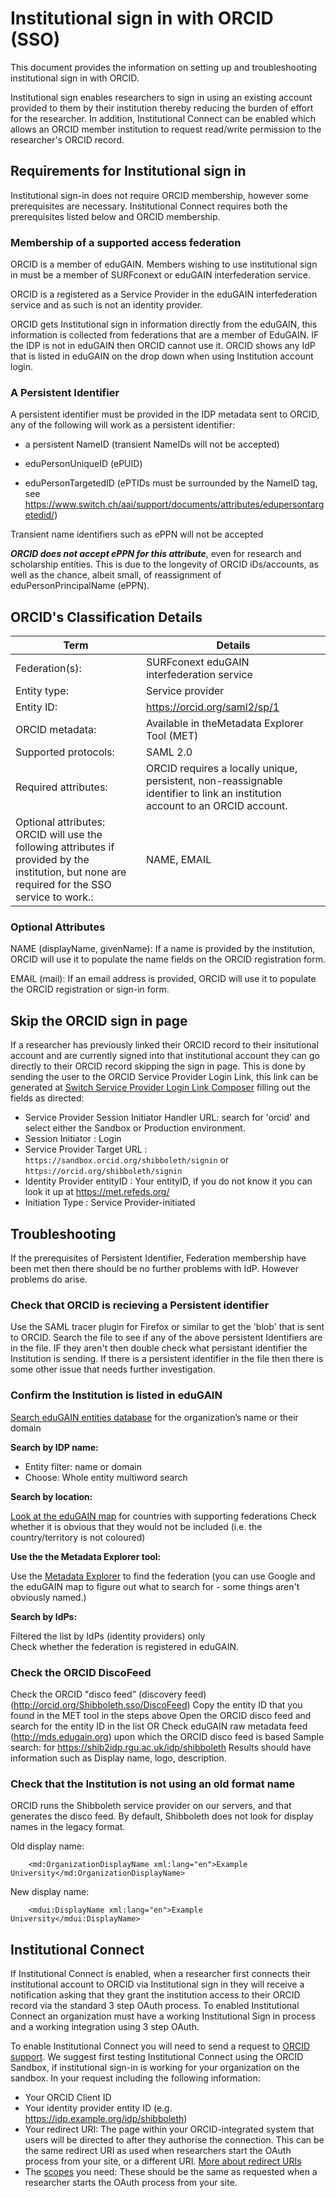 # Institutional sign in with ORCID (SSO)

This document provides the information on setting up and troubleshooting institutional sign in with ORCID.

Institutional sign enables researchers to sign in using an existing account provided to them by their institution thereby reducing the burden of effort for the researcher. In addition, Institutional Connect can be enabled which allows an ORCID member institution to request read/write permission to the researcher's ORCID record.


## Requirements for Institutional sign in

Institutional sign-in does not require ORCID membership, however some prerequisites are necessary. Institutional Connect requires both the prerequisites listed below and ORCID membership.

### Membership of a supported access federation

ORCID is a member of eduGAIN. Members wishing to use institutional sign in must be a member of SURFconext or eduGAIN interfederation service.

ORCID is a registered as a Service Provider in the eduGAIN interfederation service and as such is not an identity provider.

ORCID gets Institutional sign in information directly from the eduGAIN, this information is collected from federations that are a member of EduGAIN. IF the IDP is not in eduGAIN then ORCID cannot use it. ORCID shows any IdP that is listed in eduGAIN on the drop down when using Institution account login.

### A Persistent Identifier

A persistent identifier must be provided in the IDP metadata sent to ORCID, any of the following will work as a persistent identifier:

* a persistent NameID (transient NameIDs will not be accepted)

* eduPersonUniqueID (ePUID)

* eduPersonTargetedID (ePTIDs must be surrounded by the NameID tag, see https://www.switch.ch/aai/support/documents/attributes/edupersontargetedid/)

Transient name identifiers such as ePPN will not be accepted

***ORCID does not accept ePPN for this attribute***, even for research and scholarship entities. This is due to the longevity of ORCID iDs/accounts, as well as the chance, albeit small, of reassignment of eduPersonPrincipalName (ePPN).

## ORCID's  Classification Details

|Term | Details|
|---------------|------------------------------------------|
|Federation(s):|SURFconext eduGAIN interfederation service|
|Entity type:| Service provider
|Entity ID:| https://orcid.org/saml2/sp/1
|ORCID metadata:| Available in theMetadata Explorer Tool (MET)|
|Supported protocols:| SAML 2.0|
|Required attributes:| ORCID requires a locally unique, persistent, non-reassignable identifier to link an institution account to an ORCID account.|
|Optional attributes: ORCID will use the following attributes if provided by the institution, but none are required for the SSO service to work.:| NAME, EMAIL|


### Optional Attributes
NAME (displayName, givenName): If a name is provided by the institution, ORCID will use it to populate the name fields on the ORCID registration form.

EMAIL (mail): If an email address is provided, ORCID will use it to populate the ORCID registration or sign-in form.

## Skip the ORCID sign in page

If a researcher has previously linked their ORCID record to their insitutional account and are currently signed into that institutional account they can go directly to their ORCID record skipping the sign in page. This is done by sending the user to the ORCID Service Provider Login Link, this link can be generated at [Switch Service Provider Login Link Composer](https://www.switch.ch/aai/guides/discovery/login-link-composer/) filling out the fields as directed:

* Service Provider Session Initiator Handler URL: search for 'orcid' and select either the Sandbox or Production environment.
* Session Initiator : Login
* Service Provider Target URL : `https://sandbox.orcid.org/shibboleth/signin` or `https://orcid.org/shibboleth/signin`
* Identity Provider entityID : Your entityID, if you do not know it you can look it up at https://met.refeds.org/
* Initiation Type : Service Provider-initiated

## Troubleshooting

If the prerequisites of Persistent Identifier, Federation membership have been met then there should be no further problems with IdP.  However problems do arise.

### Check that ORCID is recieving a Persistent identifier
Use the SAML tracer plugin for Firefox or similar to get the 'blob' that is sent to ORCID. Search the file to see if any of the above persistent Identifiers are in the file. IF they aren't then double check what persistant identifier the Institution is sending. If there is a persistent identifier in the file then there is some other issue that needs further investigation.


### Confirm the Institution is listed in eduGAIN

 [Search eduGAIN entities database](https://technical.edugain.org/entities) for the organization’s name or their domain

 **Search by IDP name:**

* Entity filter: name or domain
* Choose: Whole entity multiword search

**Search by location:**

[Look at the eduGAIN map](https://technical.edugain.org/status.php) for countries with supporting federations
Check whether it is obvious that they would not be included (i.e. the country/territory is not coloured)

**Use the the Metadata Explorer tool:**

Use the [Metadata Explorer](https://met.refeds.org/) to find the federation (you can use Google and the eduGAIN map to figure out what to search for - some things aren't obviously named.)

**Search by IdPs:**

Filtered the list by IdPs (identity providers) only   
Check whether the federation is registered in eduGAIN.

### Check the ORCID DiscoFeed

Check the ORCID "disco feed" (discovery feed) (http://orcid.org/Shibboleth.sso/DiscoFeed)
Copy the entity ID that you found in the MET tool in the steps above
Open the ORCID disco feed and search for the entity ID in the list
OR Check eduGAIN raw metadata feed (http://mds.edugain.org) upon which the ORCID disco feed is based
Sample search: for https://shib2idp.rgu.ac.uk/idp/shibboleth
Results should have information such as Display name, logo, description.


### Check that the Institution is not using an old format name

ORCID runs the Shibboleth service provider on our servers, and that generates the disco feed.  By default, Shibboleth does not look for display names in the legacy format.


Old display name:

		<md:OrganizationDisplayName xml:lang="en">Example University</md:OrganizationDisplayName>

New display name:

		<mdui:DisplayName xml:lang="en">Example University</mdui:DisplayName>


## Institutional Connect

If Institutional Connect is enabled, when a researcher first connects their institutional account to ORCID via Institutional sign in they will receive a notification asking that they grant the institution access to their ORCID record via the standard 3 step OAuth process. To enabled Institutional Connect an organization must have a working Institutional Sign in process and a working integration using 3 step OAuth.

To enable Institutional Connect you will need to send a request to [ORCID support](https://support.orcid.org/hc/en-us/requests/new). We suggest first testing Institutional Connect using the ORCID Sandbox, if institutional sign-in is working for your organization on the sandbox. In your request including the following information:

* Your ORCID Client ID
* Your identity provider entity ID (e.g. https://idp.example.org/idp/shibboleth)
* Your redirect URI: The page within your ORCID-integrated system that users will be directed to after they authorise the connection. This can be the same redirect URI as used when researchers start the OAuth process from your site, or a different URI. [More about redirect URIs](https://support.orcid.org/hc/en-us/articles/360006973913-Register-a-member-API-client-application)
* The [scopes](https://github.com/ORCID/orcid-model/blob/master/src/main/resources/record_2.1/#scopes) you need: These should be the same as requested when a researcher starts the OAuth process from your site.
